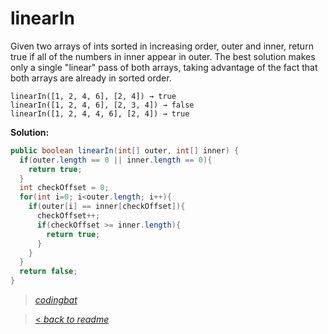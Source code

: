 # linearIn

Given two arrays of ints sorted in increasing order, outer and inner, return true if all of the numbers in inner appear in outer. The best solution makes only a single "linear" pass of both arrays, taking advantage of the fact that both arrays are already in sorted order.

```
linearIn([1, 2, 4, 6], [2, 4]) → true
linearIn([1, 2, 4, 6], [2, 3, 4]) → false
linearIn([1, 2, 4, 4, 6], [2, 4]) → true
```

**Solution:**

```java
public boolean linearIn(int[] outer, int[] inner) {
  if(outer.length == 0 || inner.length == 0){
    return true;
  }
  int checkOffset = 0;
  for(int i=0; i<outer.length; i++){
    if(outer[i] == inner[checkOffset]){
      checkOffset++;
      if(checkOffset >= inner.length){
        return true;
      }
    }
  }
  return false;
}
```

> _[codingbat](https://codingbat.com/prob/p134022)_

> [< _back to readme_](/README.md)